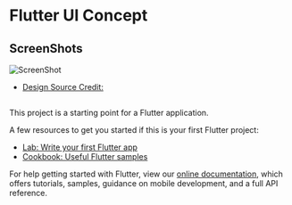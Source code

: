 # Flutter UI Concept


## ScreenShots


![ScreenShot](https://raw.githubusercontent.com/Maadhav/flutter-login-ui-concept/master/ScreenShots/preview.jpg)

- [Design Source Credit:](https://www.uplabs.com/hoangpts)
## 
This project is a starting point for a Flutter application.

A few resources to get you started if this is your first Flutter project:

- [Lab: Write your first Flutter app](https://flutter.dev/docs/get-started/codelab)
- [Cookbook: Useful Flutter samples](https://flutter.dev/docs/cookbook)

For help getting started with Flutter, view our
[online documentation](https://flutter.dev/docs), which offers tutorials,
samples, guidance on mobile development, and a full API reference.
